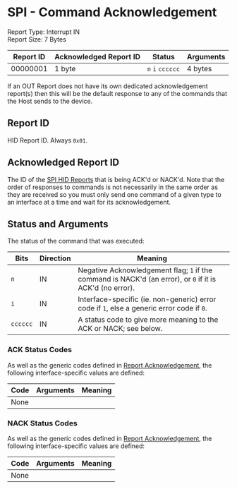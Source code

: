 # SPI - Command Acknowledgement
Report Type: Interrupt IN<br />
Report Size: 7 Bytes

| Report ID | Acknowledged Report ID | Status                     | Arguments |
|-----------|------------------------|----------------------------|-----------|
| 00000001  | 1 byte                 | `n`&nbsp;`i`&nbsp;`cccccc` | 4 bytes   |

If an OUT Report does not have its own dedicated acknowledgement report(s) then this will be the default response to any of the commands that the Host sends to the
device.

## Report ID
HID Report ID.  Always `0x01`.

## Acknowledged Report ID
The ID of the [SPI HID Reports](../Hid.md) that is being ACK'd or NACK'd.  Note that the order of responses to commands is not necessarily in the same
order as they are received so you must only send one command of a given type to an interface at a time and wait for its acknowledgement.

## Status and Arguments
The status of the command that was executed:

| Bits     | Direction | Meaning                                                                                                   |
|----------|-----------|-----------------------------------------------------------------------------------------------------------|
| `n`      | IN        | Negative Acknowledgement flag; `1` if the command is NACK'd (an error), or `0` if it is ACK'd (no error). |
| `i`      | IN        | Interface-specific (ie. non-generic) error code if `1`, else a generic error code if `0`.                 |
| `cccccc` | IN        | A status code to give more meaning to the ACK or NACK; see below.                                         |

### ACK Status Codes
As well as the generic codes defined in [Report Acknowledgement](../../Reports/0x01.md), the following interface-specific values are defined:

| Code | Arguments             | Meaning                                        |
|------|-----------------------|------------------------------------------------|
| None |                       |                                                |

### NACK Status Codes
As well as the generic codes defined in [Report Acknowledgement](../../Reports/0x01.md), the following interface-specific values are defined:

| Code | Arguments             | Meaning                                                      |
|------|-----------------------|--------------------------------------------------------------|
| None |                       |                                                              |
